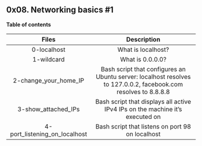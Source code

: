 ## 0x08. Networking basics #1

**Table of contents**

|Files | Description|
| :-------: | :--------: |
|0-localhost |	What is localhost?|
|1-wildcard |	What is 0.0.0.0?|
|2-change_your_home_IP | Bash script that configures an Ubuntu server: localhost resolves to 127.0.0.2, facebook.com resolves to 8.8.8.8|
|3-show_attached_IPs |	Bash script that displays all active IPv4 IPs on the machine it’s executed on|
|4-port_listening_on_localhost | Bash script that listens on port 98 on localhost|
